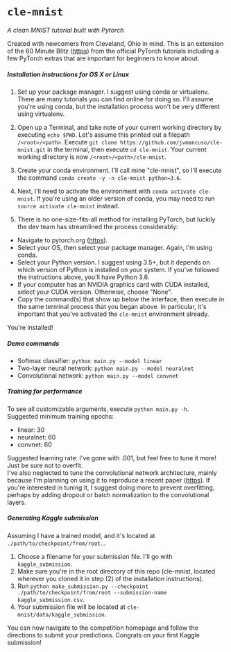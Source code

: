 `cle-mnist`
=====
_A clean MNIST tutorial built with Pytorch_

Created with newcomers from Cleveland, Ohio in mind.  This is an extension of the 60 Minute Blitz ([https](https://pytorch.org/tutorials/beginner/blitz/neural_networks_tutorial.html)) from the official PyTorch tutorials including a few PyTorch extras that are important for beginners to know about.

##### Installation instructions for OS X or Linux
1. Set up your package manager.  I suggest using conda or virtualenv.  There are many tutorials you can find online for doing so.  I'll assume you're using conda, but the installation process won't be very different using virtualenv.

2. Open up a Terminal, and take note of your current working directory by executing `echo $PWD`.  Let's assume this printed out a filepath `/<root>/<path>`.
Execute `git clone https://github.com/jvmancuso/cle-mnist.git` in the terminal, then execute `cd cle-mnist`.  Your current working directory is now `/<root>/<path>/cle-mnist`.

3. Create your conda environment.  I'll call mine "cle-mnist", so I'll execute the command `conda create -y -n cle-mnist python=3.6`.

4. Next, I'll need to activate the environment with `conda activate cle-mnist`.  If you're using an older version of conda, you may need to run `source activate cle-mnist` instead.

5. There is no one-size-fits-all method for installing PyTorch, but luckily the dev team has streamlined the process considerably:
- Navigate to pytorch.org ([https](https://pytorch.org/)).
- Select your OS, then select your package manager.  Again, I'm using conda.
- Select your Python version.  I suggest using 3.5+, but it depends on which version of Python is installed on your system.  If you've followed the instructions above, you'll have Python 3.6.
- If your computer has an NVIDIA graphics card with CUDA installed, select your CUDA version.  Otherwise, choose "None".
- Copy the command(s) that show up below the interface, then execute in the same terminal process that you began above.  In particular, it's important that you've activated the `cle-mnist` environment already.

You're installed!

##### Demo commands
- Softmax classifier: `python main.py --model linear`
- Two-layer neural network: `python main.py --model neuralnet`
- Convolutional network: `python main.py --model convnet`

##### Training for performance
To see all customizable arguments, execute `python main.py -h`.<br>
Suggested minimum training epochs:
- linear: 30
- neuralnet: 60
- convnet: 60

Suggested learning rate:
I've gone with .001, but feel free to tune it more!  Just be sure not to overfit.<br>
I've also neglected to tune the convolutional network architecture, mainly because I'm planning on using it to reproduce a recent paper ([https](https://blog.openai.com/debate/)).  If you're interested in tuning it, I suggest doing more to prevent overfitting, perhaps by adding dropout or batch normalization to the convolutional layers.

##### Generating Kaggle submission
Assuming I have a trained model, and it's located at `./path/to/checkpoint/from/root`...
1. Choose a filename for your submission file.  I'll go with `kaggle_submission`.
2. Make sure you're in the root directory of this repo (cle-mnist, located wherever you cloned it in step (2) of the installation instructions).
3. Run `python make_submission.py --checkpoint ./path/to/checkpoint/from/root --submission-name kaggle_submission.csv`.
4. Your submission file will be located at `cle-mnist/data/kaggle_submission`.

You can now navigate to the competition homepage and follow the directions to submit your predictions.  Congrats on your first Kaggle submission!
